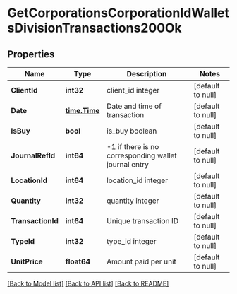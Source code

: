 # GetCorporationsCorporationIdWalletsDivisionTransactions200Ok

## Properties
Name | Type | Description | Notes
------------ | ------------- | ------------- | -------------
**ClientId** | **int32** | client_id integer | [default to null]
**Date** | [**time.Time**](time.Time.md) | Date and time of transaction | [default to null]
**IsBuy** | **bool** | is_buy boolean | [default to null]
**JournalRefId** | **int64** | -1 if there is no corresponding wallet journal entry | [default to null]
**LocationId** | **int64** | location_id integer | [default to null]
**Quantity** | **int32** | quantity integer | [default to null]
**TransactionId** | **int64** | Unique transaction ID | [default to null]
**TypeId** | **int32** | type_id integer | [default to null]
**UnitPrice** | **float64** | Amount paid per unit | [default to null]

[[Back to Model list]](../README.md#documentation-for-models) [[Back to API list]](../README.md#documentation-for-api-endpoints) [[Back to README]](../README.md)


